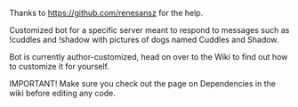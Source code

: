 Thanks to https://github.com/renesansz for the help.

Customized bot for a specific server meant to respond to messages such as !cuddles and !shadow with pictures of dogs named Cuddles and Shadow.

Bot is currently author-customized, head on over to the Wiki to find out how to customize it for yourself.

IMPORTANT! Make sure you check out the page on Dependencies in the wiki before editing any code.
